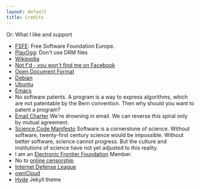 ```yaml
---
layout: default
title: Credits
---
```


Or: What I like and support

*   [FSFE](http://fsfe.org/donate/): Free Software Foundation Europe.
*   [PlayOgg](http://playogg.org): Don't use DRM files
*   [Wikipedia](http://wikimediafoundation.org/wiki/Donate/it)
*   [Not f'd - you won't find me on Facebook](http://www.fsf.org/fb)
*   [Open Document Format](http://www.fsf.org/campaigns/opendocument)
*   [Debian](http://debian.org)
*   [Ubuntu](http://ubuntu.com)
*   [Emacs](http://www.gnu.org/software/emacs/)
*   No software patents. A program is a way to express algorithms, which are
    not patentable by the Bern convention. Then why should you want to patent
    a program?
*   [Email Charter](http://emailcharter.org/) We're drowning in email. We can reverse this spiral only by mutual agreement.
*   [Science Code Manifesto](http://sciencecodemanifesto.org/) Software is a
    cornerstone of science. Without software, twenty-first century science
    would be impossible. Without better software, science cannot progress. But the culture and institutions of science have not yet adjusted to this reality.
*   I am an [Electronic Frontier Foundation](https://www.eff.org) Member.
*   No to [online censorship](https://www.eff.org/pages/say-no-to-online-censorship)
*   [Internet Defense League](http://internetdefenseleague.org)
*   [ownCloud](https://owncloud.org/)
*   [Hyde](http://drjekyllthemes.github.io/jekyll-minimal-theme)
    Jekyll theme
